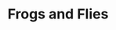 ---
layout: video
series: Mike and Bootsy
episode: 23
title: Frogs and Flies
permalink: /mike-and-bootsy/episode-23
video_info:
  - youtube;YouTube;MeDaVfKKrSo
release_date: 2016-06-08
platforms:
  - Atari 2600
short_platforms:
  - Atari 2600
thumbnails:
games:
  - Frogs and Flies
current_description: |
  Mike and Bootsy play "Frogs And Flies" for the Atari 2600.
---